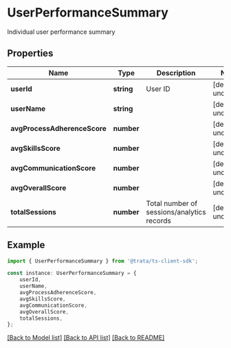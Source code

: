 # UserPerformanceSummary

Individual user performance summary

## Properties

Name | Type | Description | Notes
------------ | ------------- | ------------- | -------------
**userId** | **string** | User ID | [default to undefined]
**userName** | **string** |  | [default to undefined]
**avgProcessAdherenceScore** | **number** |  | [default to undefined]
**avgSkillsScore** | **number** |  | [default to undefined]
**avgCommunicationScore** | **number** |  | [default to undefined]
**avgOverallScore** | **number** |  | [default to undefined]
**totalSessions** | **number** | Total number of sessions/analytics records | [default to undefined]

## Example

```typescript
import { UserPerformanceSummary } from '@trata/ts-client-sdk';

const instance: UserPerformanceSummary = {
    userId,
    userName,
    avgProcessAdherenceScore,
    avgSkillsScore,
    avgCommunicationScore,
    avgOverallScore,
    totalSessions,
};
```

[[Back to Model list]](../README.md#documentation-for-models) [[Back to API list]](../README.md#documentation-for-api-endpoints) [[Back to README]](../README.md)
